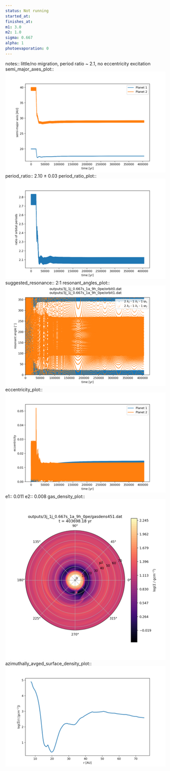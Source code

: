 ```yaml
---
status: Not running
started_at:
finishes_at:
m1: 3.0
m2: 1.0
sigma: 0.667
alpha: 1
photoevaporation: 0
---
```


notes:: little/no migration, period ratio ~ 2.1, no eccentricity excitation
semi_major_axes_plot:: ![semi_major_axes_3j_1j_0.667s_1a_9h_0pe.png](plots/semi_major_axes/semi_major_axes_3j_1j_0.667s_1a_9h_0pe.png)
period_ratio:: 2.10 ± 0.03
period_ratio_plot:: ![period_ratio_3j_1j_0.667s_1a_9h_0pe.png](plots/period_ratio/period_ratio_3j_1j_0.667s_1a_9h_0pe.png)
suggested_resonance:: 2:1
resonant_angles_plot:: ![resonant_angles_3j_1j_0.667s_1a_9h_0pe.png](plots/resonant_angles/resonant_angles_3j_1j_0.667s_1a_9h_0pe.png)
eccentricity_plot:: ![eccentricity_3j_1j_0.667s_1a_9h_0pe.png](plots/eccentricity/eccentricity_3j_1j_0.667s_1a_9h_0pe.png)
e1:: 0.011
e2:: 0.008
gas_density_plot:: ![gas_density_3j_1j_0.667s_1a_9h_0pe.png](plots/gas_density/gas_density_3j_1j_0.667s_1a_9h_0pe.png)
azimuthally_avged_surface_density_plot:: ![azimuthally_avged_surface_density_3j_1j_0.667s_1a_9h_0pe.png](plots/azimuthally_avged_surface_density/azimuthally_avged_surface_density_3j_1j_0.667s_1a_9h_0pe.png)
